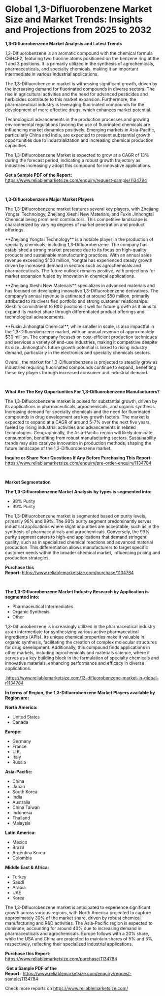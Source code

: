 <p><h1>Global 1,3-Difluorobenzene Market Size and Market Trends: Insights and Projections from 2025 to 2032</h1></p><p><strong>1,3-Difluorobenzene Market Analysis and Latest Trends</strong></p>
<p><p>1,3-Difluorobenzene is an aromatic compound with the chemical formula C6H4F2, featuring two fluorine atoms positioned on the benzene ring at the 1 and 3 positions. It is primarily utilized in the synthesis of agrochemicals, pharmaceuticals, and specialty chemicals, making it an important intermediate in various industrial applications.</p><p>The 1,3-Difluorobenzene market is witnessing significant growth, driven by the increasing demand for fluorinated compounds in diverse sectors. The rise in agricultural activities and the need for advanced pesticides and herbicides contribute to this market expansion. Furthermore, the pharmaceutical industry is leveraging fluorinated compounds for the development of more effective drugs, which enhances market potential.</p><p>Technological advancements in the production processes and growing environmental regulations favoring the use of fluorinated chemicals are influencing market dynamics positively. Emerging markets in Asia-Pacific, particularly China and India, are expected to present substantial growth opportunities due to industrialization and increasing chemical production capacities.</p><p>The 1,3-Difluorobenzene Market is expected to grow at a CAGR of 13% during the forecast period, indicating a robust growth trajectory as industries increasingly adopt this compound for innovative applications.</p></p>
<p><strong>Get a Sample PDF of the Report:&nbsp;</strong> <a href="https://www.reliablemarketsize.com/enquiry/request-sample/1134784?utm_campaign=1889&utm_medium=2&utm_source=Github&utm_content=ia&utm_term=25032025&utm_id=13-difluorobenzene">https://www.reliablemarketsize.com/enquiry/request-sample/1134784</a></p>
<p>&nbsp;</p>
<p><strong>1,3-Difluorobenzene Major Market Players</strong></p>
<p><p>The 1,3-Difluorobenzene market features several key players, with Zhejiang Yongtai Technology, Zhejiang Xieshi New Materials, and Fuxin Jinhongtai Chemical being prominent contributors. This competitive landscape is characterized by varying degrees of market penetration and product offerings.</p><p>**Zhejiang Yongtai Technology** is a notable player in the production of specialty chemicals, including 1,3-Difluorobenzene. The company has established a strong market presence due to its focus on high-quality products and sustainable manufacturing practices. With an annual sales revenue exceeding $100 million, Yongtai has experienced steady growth driven by increased demand in sectors such as agrochemicals and pharmaceuticals. The future outlook remains positive, with projections for market expansion fueled by innovation in chemical applications.</p><p>**Zhejiang Xieshi New Materials** specializes in advanced materials and has focused on developing innovative 1,3-Difluorobenzene derivatives. The company’s annual revenue is estimated at around $50 million, primarily attributed to its diversified portfolio and strong customer relationships. Xieshi's commitment to R&D positions it well for future growth as it aims to expand its market share through differentiated product offerings and technological advancements.</p><p>**Fuxin Jinhongtai Chemical**, while smaller in scale, is also impactful in the 1,3-Difluorobenzene market, with an annual revenue of approximately $30 million. The company focuses on cost-efficient production techniques and services a variety of end-use industries, making it competitive despite its size. Jinhongtai's future growth potential is linked to rising industry demand, particularly in the electronics and specialty chemicals sectors.</p><p>Overall, the market for 1,3-Difluorobenzene is projected to steadily grow as industries requiring fluorinated compounds continue to expand, benefiting these key players through increased consumer and industrial demand.</p></p>
<p>&nbsp;</p>
<p><strong>What Are The Key Opportunities For 1,3-Difluorobenzene Manufacturers?</strong></p>
<p><p>The 1,3-Difluorobenzene market is poised for substantial growth, driven by its applications in pharmaceuticals, agrochemicals, and organic synthesis. Increasing demand for specialty chemicals and the need for fluorinated compounds in drug development are key growth factors. The market is expected to expand at a CAGR of around 5-7% over the next five years, fueled by rising industrial activities and advancements in related technologies. Geographically, the Asia-Pacific region will likely dominate consumption, benefiting from robust manufacturing sectors. Sustainability trends may also catalyze innovation in production methods, shaping the future landscape of the 1,3-Difluorobenzene market.</p></p>
<p><strong>Inquire or Share Your Questions If Any Before Purchasing This Report:</strong> <a href="https://www.reliablemarketsize.com/enquiry/pre-order-enquiry/1134784?utm_campaign=1889&utm_medium=2&utm_source=Github&utm_content=ia&utm_term=25032025&utm_id=13-difluorobenzene">https://www.reliablemarketsize.com/enquiry/pre-order-enquiry/1134784</a></p>
<p>&nbsp;</p>
<p><strong>Market Segmentation</strong></p>
<p><strong>The 1,3-Difluorobenzene Market Analysis by types is segmented into:</strong></p>
<p><ul><li>98% Purity</li><li>99% Purity</li></ul></p>
<p><p>The 1,3-Difluorobenzene market is segmented based on purity levels, primarily 98% and 99%. The 98% purity segment predominantly serves industrial applications where slight impurities are acceptable, such as in the synthesis of pharmaceuticals and agrochemicals. Conversely, the 99% purity segment caters to high-end applications that demand stringent quality, such as in specialized chemical reactions and advanced material production. This differentiation allows manufacturers to target specific customer needs within the broader chemical market, influencing pricing and production strategies.</p></p>
<p><strong>Purchase this Report:&nbsp;</strong><a href="https://www.reliablemarketsize.com/purchase/1134784?utm_campaign=1889&utm_medium=2&utm_source=Github&utm_content=ia&utm_term=25032025&utm_id=13-difluorobenzene">https://www.reliablemarketsize.com/purchase/1134784</a></p>
<p>&nbsp;</p>
<p><strong>The 1,3-Difluorobenzene Market Industry Research by Application is segmented into:</strong></p>
<p><ul><li>Pharmaceutical Intermediates</li><li>Organic Synthesis</li><li>Other</li></ul></p>
<p><p>1,3-Difluorobenzene is increasingly utilized in the pharmaceutical industry as an intermediate for synthesizing various active pharmaceutical ingredients (APIs). Its unique chemical properties make it valuable in organic synthesis, facilitating the creation of complex molecular structures for drug development. Additionally, this compound finds applications in other markets, including agrochemicals and materials science, where it serves as a key building block in the formulation of specialty chemicals and innovative materials, enhancing performance and efficacy in diverse applications.</p></p>
<p><a href="https://www.reliablemarketsize.com/13-difluorobenzene-market-in-global-r1134784?utm_campaign=1889&utm_medium=2&utm_source=Github&utm_content=ia&utm_term=25032025&utm_id=13-difluorobenzene">&nbsp;https://www.reliablemarketsize.com/13-difluorobenzene-market-in-global-r1134784</a></p>
<p><strong>In terms of Region, the 1,3-Difluorobenzene Market Players available by Region are:</strong></p>
<p>
    <p> <strong> North America: </strong>
        <ul>
            <li>United States</li>
            <li>Canada</li>
        </ul>
        </p> 
    <p> <strong> Europe: </strong>
        <ul>
            <li>Germany</li>
            <li>France</li>
            <li>U.K.</li>
            <li>Italy</li>
            <li>Russia</li>
        </ul>
        </p> 
    <p> <strong> Asia-Pacific: </strong>
        <ul>
            <li>China</li>
            <li>Japan</li>
            <li>South Korea</li>
            <li>India</li>
            <li>Australia</li>
            <li>China Taiwan</li>
            <li>Indonesia</li>
            <li>Thailand</li>
            <li>Malaysia</li>
        </ul>
        </p> 
    <p> <strong> Latin America: </strong>
        <ul>
            <li>Mexico</li>
            <li>Brazil</li>
            <li>Argentina Korea</li>
            <li>Colombia</li>
        </ul>
        </p> 
    <p> <strong> Middle East & Africa: </strong>
        <ul>
            <li>Turkey</li>
            <li>Saudi</li>
            <li>Arabia</li>
            <li>UAE</li>
            <li>Korea</li>
        </ul>
    </p>
    </p>
<p><p>The 1,3-Difluorobenzene market is anticipated to experience significant growth across various regions, with North America projected to capture approximately 30% of the market share, driven by robust chemical manufacturing and R&D activities. The Asia-Pacific region is expected to dominate, accounting for around 40% due to increasing demand in pharmaceuticals and agrochemicals. Europe follows with a 20% share, while the USA and China are projected to maintain shares of 5% and 5%, respectively, reflecting their specialized industrial applications.</p></p>
<p><strong>Purchase this Report: </strong><a href="https://www.reliablemarketsize.com/purchase/1134784?utm_campaign=1889&utm_medium=2&utm_source=Github&utm_content=ia&utm_term=25032025&utm_id=13-difluorobenzene">https://www.reliablemarketsize.com/purchase/1134784</a></p>
<p>&nbsp;<strong>Get a Sample PDF of the Report:&nbsp;&nbsp;</strong><a href="https://www.reliablemarketsize.com/enquiry/request-sample/1134784?utm_campaign=1889&utm_medium=2&utm_source=Github&utm_content=ia&utm_term=25032025&utm_id=13-difluorobenzene">https://www.reliablemarketsize.com/enquiry/request-sample/1134784</a></p>
<p><strong></strong></p>
<p>Check more reports on <a href="https://www.reliablemarketsize.com/?utm_campaign=1889&utm_medium=2&utm_source=Github&utm_content=ia&utm_term=25032025&utm_id=13-difluorobenzene">https://www.reliablemarketsize.com/</a></p>